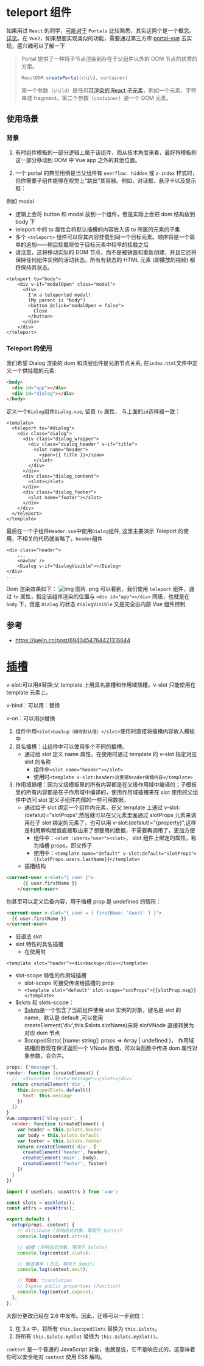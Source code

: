 # teleport 组件

如果用过 `React` 的同学，[可能对于]() `Portals` 比较熟悉，其实这两个是一个概念。[详见](https://links.jianshu.com/go?to=https%3A%2F%2Fzh-hans.reactjs.org%2Fdocs%2Fportals.html)。在 `Vue2`，如果想要实现类似的功能，需要通过第三方库 [portal-vue](https://links.jianshu.com/go?to=https%3A%2F%2Fgithub.com%2FLinusBorg%2Fportal-vue) 去实现，感兴趣可以了解一下

> Portal 提供了一种将子节点渲染到存在于父组件以外的 DOM 节点的优秀的方案。
>
> ```js
> ReactDOM.createPortal(child, container)
> ```
>
> 第一个参数（`child`）是任何[可渲染的 React 子元素](https://zh-hans.reactjs.org/docs/react-component.html#render)，例如一个元素，字符串或 fragment。第二个参数（`container`）是一个 DOM 元素。

## 使用场景

### 背景

1. 有时组件模板的一部分逻辑上属于该组件，而从技术角度来看，最好将模板的这一部分移动到 DOM 中 Vue app 之外的其他位置。

2. 一个 portal 的典型用例是当父组件有 `overflow: hidden` 或 `z-index` 样式时，但你需要子组件能够在视觉上“跳出”其容器。例如，对话框、悬浮卡以及提示框：

例如 modal

- 逻辑上会将 button 和 modal 放到一个组件，但是实际上会把 dom 结构放到 body 下
- teleport 中的 to 属性会将默认插槽的内容放入该 to 所属的元素的子集
- 多个 `<teleport>` 组件可以将其内容挂载到同一个目标元素。顺序将是一个简单的追加——稍后挂载将位于目标元素中较早的挂载之后
- 请注意，这将移动实际的 DOM 节点，而不是被销毁和重新创建，并且它还将保持任何组件实例的活动状态。所有有状态的 HTML 元素 (即播放的视频) 都将保持其状态。

```vue
<teleport to="body">
    <div v-if="modalOpen" class="modal">
      <div>
        I'm a teleported modal! 
        (My parent is "body")
        <button @click="modalOpen = false">
          Close
        </button>
      </div>
    </div>
</teleport>
```

### Teleport 的使用

我们希望 Dialog 渲染的 dom 和顶层组件是兄弟节点关系, 在`index.html`文件中定义一个供挂载的元素:

```html
<body>
  <div id="app"></div>
  <div id="dialog"></div>
</body>
```

定义一个`Dialog`组件`Dialog.vue`, 留意 `to` 属性， 与上面的`id`选择器一致：

```vue
<template>
  <teleport to="#dialog">
    <div class="dialog">
      <div class="dialog_wrapper">
        <div class="dialog_header" v-if="title">
          <slot name="header">
            <span>{{ title }}</span>
          </slot>
        </div>
      </div>
      <div class="dialog_content">
        <slot></slot>
      </div>
      <div class="dialog_footer">
        <slot name="footer"></slot>
      </div>
    </div>
  </teleport>
</template>
```

最后在一个子组件`Header.vue`中使用`Dialog`组件, 这里主要演示 Teleport 的使用，不相关的代码就省略了。`header`组件

```
<div class="header">
    ...
    <navbar />
    <Dialog v-if="dialogVisible"></Dialog>
</div>
...
```

Dom 渲染效果如下： ![img](https://p3-juejin.byteimg.com/tos-cn-i-k3u1fbpfcp/712e61d275cb4b7da5252bb9cd6d2afa~tplv-k3u1fbpfcp-watermark.awebp) 图片. png 可以看到，我们使用 `teleport` 组件，通过 `to` 属性，指定该组件渲染的位置与 `<div id="app"></div>` 同级，也就是在 `body` 下，但是 `Dialog` 的状态 `dialogVisible` 又是完全由内部 Vue 组件控制.

## 参考

- https://juejin.cn/post/6940454764421316644

# [插槽](https://v3.cn.vuejs.org/guide/migration/slots-unification.html)

v-slot:可以用#替换:父 template 上用具名插槽和作用域插槽，v-slot 只能使用在 template 元素上。

v-bind：可以用：替换

v-on：可以用@替换

1. 组件中用`<slot>backup（编写默认值）</slot>`使用时直接将插槽内容放入模板中
2. 具名插槽：让组件中可以使用多个不同的插槽。
   - 通过给 slot 定义 name 属性，在使用时通过 template 的 v-slot 指定对应 slot 的名称
     - 组件中`<slot name="header"></slot>`
     - 使用时`<template v-slot:header>这里是header插槽内容</template>`
3. 作用域插槽：因为父级模板里的所有内容都是在父级作用域中编译的；子模板里的所有内容都是在子作用域中编译的，使用作用域插槽来在 slot 使用的父组件中访问 slot 定义子组件内部的一些可用数据。
   - 通过给子 slot 绑定一个组件内元素，在父 template 上通过 v-slot:(defalut)="slotProps",然后就可以在父元素里面通过 slotProps 元素来调用在子 slot 绑定的元素了，也可以用 v-slot:(defalut)="{property}",这样是利用解构赋值直接取出来了想要用的数据，不需要再调用了，更加方便
     - 组件中：`<slot :users="user"><slot>`， slot 组件上绑定的属性，称为插槽 props，即父传子
     - 使用中：`<template name="default" v-slot:default="slotProps">{{slotProps.users.lastName}}</template>`
   - 插槽结构

```html
<current-user v-slot="{ user }">
      {{ user.firstName }}
    </current-user>
```

你甚至可以定义后备内容，用于插槽 prop 是 undefined 的情形：

```html
<current-user v-slot="{ user = { firstName: 'Guest' } }">
  {{ user.firstName }}
</current-user>
```

- 旧语法 slot
- slot 特性的具名插槽
  - 在使用时

```vue
<template slot="header"><div>backup</div></template>
```

- slot-scope 特性的作用域插槽
  - slot-scope 可接受传递给插槽的 prop
  - `<template slot="default" slot-scope="sotProps">{{slotProp.msg}}</template>`
- \$slots 和 slots-scope：
  - [\$slots](https://www.jianshu.com/p/7b0d437db9f6)是一个包含了当前组件使用 slot 实例的对象，键名是 slot 的 name，默认是 default ,可以使用 createElement('div',this.\$slots.slotName)来将 slotVNode 直接转换为对应 dom 节点
  - \$scopedSlots{ [name: string]: props => Array<VNode> | undefined }， 作用域插槽函数现在保证返回一个 VNode 数组，可以向函数中传递 dom 属性对象参数，会合并。

```js
props: ['message'],
render: function (createElement) {
  // `<div><slot :text="message"></slot></div>`
  return createElement('div', [
    this.$scopedSlots.default({
      text: this.message
    })
  ])
}
Vue.component('blog-post', {
  render: function (createElement) {
    var header = this.$slots.header
    var body = this.$slots.default
    var footer = this.$slots.footer
    return createElement('div', [
      createElement('header', header),
      createElement('main', body),
      createElement('footer', footer)
    ])
  }
})
```

```js
import { useSlots, useAttrs } from 'vue';

const slots = useSlots();
const attrs = useAttrs();

export default {
  setup(props, context) {
    // Attribute (非响应式对象，等同于 $attrs)
    console.log(context.attrs);

    // 插槽 (非响应式对象，等同于 $slots)
    console.log(context.slots);

    // 触发事件 (方法，等同于 $emit)
    console.log(context.emit);

    // TODO: translation
    // Expose public properties (Function)
    console.log(context.expose);
  },
};
```

大部分更改已经在 2.6 中发布。因此，迁移可以一步到位：

1. 在 3.x 中，将所有 `this.$scopedSlots` 替换为 `this.$slots`。
2. 将所有 `this.$slots.mySlot` 替换为 `this.$slots.mySlot()`。

`context` 是一个普通的 JavaScript 对象，也就是说，它不是响应式的，这意味着你可以安全地对 `context` 使用 ES6 解构。
